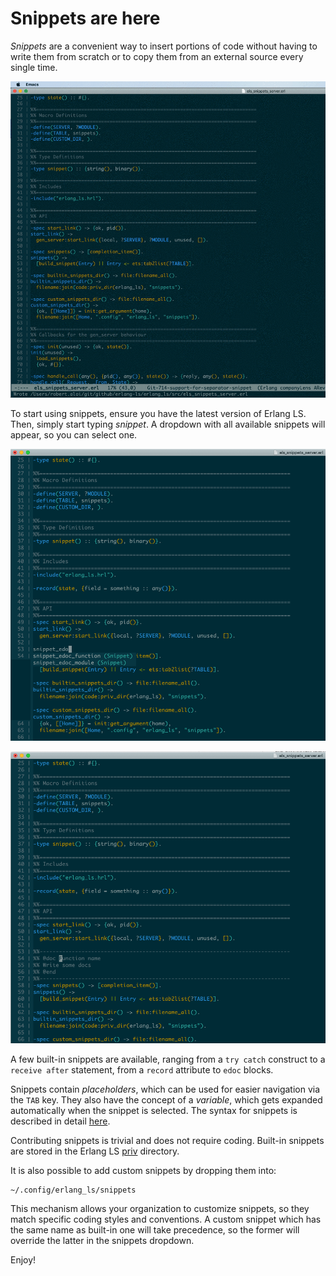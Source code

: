 # Snippets are here

_Snippets_ are a convenient way to insert portions of code without
having to write them from scratch or to copy them from an external
source every single time.

![Snippets](https://github.com/erlang-ls/docs/raw/master/gif/15-snippets.gif)

To start using snippets, ensure you have the latest version of Erlang
LS. Then, simply start typing _snippet_. A dropdown with all available
snippets will appear, so you can select one.

![Selecting Snippets](https://github.com/erlang-ls/docs/raw/master/png/snippets-edoc-select.png)

![Edoc Snippets](https://github.com/erlang-ls/docs/raw/master/png/snippets-edoc-function.png)

A few built-in snippets are available, ranging from a `try catch`
construct to a `receive after` statement, from a `record` attribute to
`edoc` blocks.

Snippets contain _placeholders_, which can be used for easier
navigation via the `TAB` key. They also have the concept of a
_variable_, which gets expanded automatically when the snippet is
selected. The syntax for snippets is described in detail
[here](https://microsoft.github.io/language-server-protocol/specification#snippet_syntax).

Contributing snippets is trivial and does not require coding. Built-in
snippets are stored in the Erlang LS
[priv](https://github.com/erlang-ls/erlang_ls/tree/master/priv/snippets)
directory.

It is also possible to add custom snippets by dropping them into:

```
~/.config/erlang_ls/snippets
```

This mechanism allows your organization to customize snippets, so they
match specific coding styles and conventions. A custom snippet which
has the same name as built-in one will take precedence, so the former
will override the latter in the snippets dropdown.

Enjoy!
